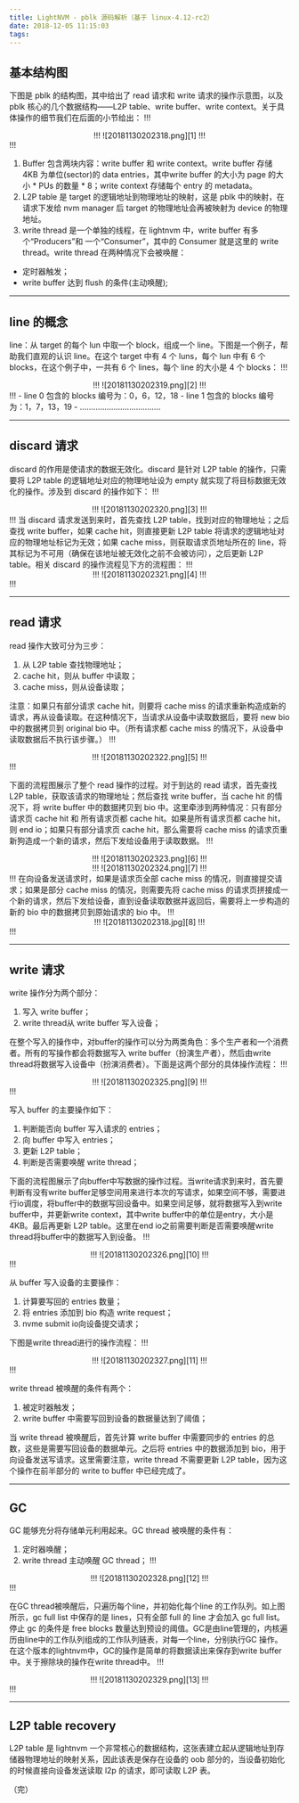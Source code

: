```yaml
---
title: LightNVM - pblk 源码解析（基于 linux-4.12-rc2）
date: 2018-12-05 11:15:03
tags:
---
```



## 基本结构图

下图是 pblk 的结构图，其中给出了 read 请求和 write 请求的操作示意图，以及 pblk 核心的几个数据结构——L2P table、write buffer、write context。关于具体操作的细节我们在后面的小节给出：
!!!
<center>
!!!
![20181130202318.png][1]
!!!
</center>
!!!

1. Buffer 包含两块内容：write buffer 和 write context。write buffer 存储 4KB 为单位(sector)的 data entries，其中write buffer 的大小为 page 的大小 \* PUs 的数量 \* 8；write context 存储每个 entry 的 metadata。
2. L2P table 是 target 的逻辑地址到物理地址的映射，这是 pblk 中的映射，在请求下发给 nvm manager 后 target 的物理地址会再被映射为 device 的物理地址。
3. write thread 是一个单独的线程，在 lightnvm 中，write buffer 有多个“Producers”和 一个“Consumer”，其中的 Consumer 就是这里的 write thread。write thread 在两种情况下会被唤醒：
  - 定时器触发；
  - write buffer 达到 flush 的条件(主动唤醒);


----------


## line 的概念

line：从 target 的每个 lun 中取一个 block，组成一个 line。下图是一个例子，帮助我们直观的认识 line。在这个 target 中有 4 个 luns，每个 lun 中有 6 个 blocks，在这个例子中，一共有 6 个 lines，每个 line 的大小是 4 个 blocks：
!!!
<center>
!!!
![20181130202319.png][2]
!!!
</center>
!!!
 - line 0 包含的 blocks 编号为：0，6，12，18
 - line 1 包含的 blocks 编号为：1，7，13，19
 - ....................................


----------


## discard 请求

discard 的作用是使请求的数据无效化。discard 是针对 L2P table 的操作，只需要将 L2P table 的逻辑地址对应的物理地址设为 empty 就实现了将目标数据无效化的操作。涉及到 discard 的操作如下：
!!!
<center>
!!!
![20181130202320.png][3]
!!!
</center>
!!!
当 discard 请求发送到来时，首先查找 L2P table，找到对应的物理地址；之后查找 write buffer，如果 cache hit，则直接更新 L2P table 将请求的逻辑地址对应的物理地址标记为无效；如果 cache miss，则获取请求页地址所在的 line，将其标记为不可用（确保在该地址被无效化之前不会被访问），之后更新 L2P table。相关 discard 的操作流程见下方的流程图：
!!!
<center>
!!!
![20181130202321.png][4]
!!!
</center>
!!!


----------


## read 请求

read 操作大致可分为三步：
1. 从 L2P table 查找物理地址；
2. cache hit，则从 buffer 中读取；
3. cache miss，则从设备读取；

注意：如果只有部分请求 cache hit，则要将 cache miss 的请求重新构造成新的请求，再从设备读取。在这种情况下，当请求从设备中读取数据后，要将 new  bio 中的数据拷贝到 original bio 中。（所有请求都 cache miss 的情况下，从设备中读取数据后不执行该步骤。）
!!!
<center>
!!!
![20181130202322.png][5]
!!!
</center>
!!!

下面的流程图展示了整个 read 操作的过程。对于到达的 read 请求，首先查找 L2P table，获取该请求的物理地址；然后查找 write buffer，当 cache hit 的情况下，将 write buffer 中的数据拷贝到 bio 中。这里牵涉到两种情况：只有部分请求页 cache hit 和 所有请求页都 cache hit。如果是所有请求页都 cache hit，则 end io；如果只有部分请求页 cache hit，那么需要将 cache miss 的请求页重新狗造成一个新的请求，然后下发给设备用于读取数据。
!!!
<center>
!!!
![20181130202323.png][6]
!!!
</center><center>
!!!
![20181130202324.png][7]
!!!
</center>
!!!
在向设备发送请求时，如果是请求页全部 cache miss 的情况，则直接提交请求；如果是部分 cache miss 的情况，则需要先将 cache miss 的请求页拼接成一个新的请求，然后下发给设备，直到设备读取数据并返回后，需要将上一步构造的新的 bio 中的数据拷贝到原始请求的 bio 中。
!!!
<center>
!!!
![20181130202318.jpg][8]
!!!
</center>
!!!


----------


## write 请求

write 操作分为两个部分：
1. 写入 write buffer；
2. write thread从 write buffer 写入设备；

在整个写入的操作中，对buffer的操作可以分为两类角色：多个生产者和一个消费者。所有的写操作都会将数据写入 write buffer（扮演生产者），然后由write thread将数据写入设备中（扮演消费者）。下面是这两个部分的具体操作流程：
!!!
<center>
!!!
![20181130202325.png][9]
!!!
</center>
!!!

写入 buffer 的主要操作如下：
1. 判断能否向 buffer 写入请求的 entries；
2. 向 buffer 中写入 entries；
3. 更新 L2P table；
4. 判断是否需要唤醒 write thread；

下面的流程图展示了向buffer中写数据的操作过程。当write请求到来时，首先要判断有没有write buffer足够空间用来进行本次的写请求，如果空间不够，需要进行io调度，将buffer中的数据写回设备中。如果空间足够，就将数据写入到write buffer中，并更新write context，其中write buffer中的单位是entry，大小是4KB。最后再更新 L2P table。这里在end io之前需要判断是否需要唤醒write thread将buffer中的数据写入到设备。
!!!
<center>
!!!
![20181130202326.png][10]
!!!
</center>
!!!

从 buffer 写入设备的主要操作：
1. 计算要写回的 entries 数量；
2. 将 entries 添加到 bio 构造 write request；
3. nvme submit io向设备提交请求；

下图是write thread进行的操作流程：
!!!
<center>
!!!
![20181130202327.png][11]
!!!
</center>
!!!

write thread 被唤醒的条件有两个：
1. 被定时器触发；
2. write buffer 中需要写回到设备的数据量达到了阈值；

当 write thread 被唤醒后，首先计算 write buffer 中需要同步的 entries 的总数，这些是需要写回设备的数据单元。之后将 entries 中的数据添加到 bio，用于向设备发送写请求。这里需要注意，write thread 不需要更新 L2P table，因为这个操作在前半部分的 write to buffer 中已经完成了。


----------


## GC

GC 能够充分将存储单元利用起来。GC thread 被唤醒的条件有：
1. 定时器唤醒；
2. write thread 主动唤醒 GC thread；
!!!
<center>
!!!
![20181130202328.png][12]
!!!
</center>
!!!

在GC thread被唤醒后，只遍历每个line，并初始化每个line 的工作队列。如上图所示，gc full list 中保存的是 lines，只有全部 full 的 line 才会加入 gc full list。停止 gc 的条件是 free blocks 数量达到预设的阈值。GC是由line管理的，内核遍历由line中的工作队列组成的工作队列链表，对每一个line，分别执行GC 操作。在这个版本的lightnvm中，GC的操作是简单的将数据读出来保存到write buffer中。关于擦除块的操作在write thread中。
!!!
<center>
!!!
![20181130202329.png][13]
!!!
</center>
!!!


----------


## L2P table recovery

L2P table 是 lightnvm 一个非常核心的数据结构，这张表建立起从逻辑地址到存储器物理地址的映射关系，因此该表是保存在设备的 oob 部分的，当设备初始化的时候直接向设备发送读取 l2p 的请求，即可读取 L2P 表。

（完）


  [1]: http://blog.xxiong.me/usr/uploads/2018/11/2440312904.png
  [2]: http://blog.xxiong.me/usr/uploads/2018/11/3321758576.png
  [3]: http://blog.xxiong.me/usr/uploads/2018/11/1260758134.png
  [4]: http://blog.xxiong.me/usr/uploads/2018/11/3492987467.png
  [5]: http://blog.xxiong.me/usr/uploads/2018/11/1384739315.png
  [6]: http://blog.xxiong.me/usr/uploads/2018/11/2653169438.png
  [7]: http://blog.xxiong.me/usr/uploads/2018/11/3328136321.png
  [8]: http://blog.xxiong.me/usr/uploads/2018/12/2697667031.jpg
  [9]: http://blog.xxiong.me/usr/uploads/2018/11/2557055257.png
  [10]: http://blog.xxiong.me/usr/uploads/2018/11/1387548915.png
  [11]: http://blog.xxiong.me/usr/uploads/2018/11/2770234034.png
  [12]: http://blog.xxiong.me/usr/uploads/2018/11/3960561637.png
  [13]: http://blog.xxiong.me/usr/uploads/2018/11/649340819.png
